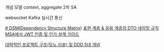 개념 모델
context, aggregate
2차 SA

websocket Kafka 실시간 통신

[# DSM(Dependency Structure Matrix)](https://v0o0v.tistory.com/4)
[표현 계층 & 응용 계층의 DTO 네이밍 규칙](https://substantial-visage-888.notion.site/DTO-1ba861c68fb18092898dcc7f609da167)
[MSA에서 JWT 인증 및 인가 설계 가이드](https://substantial-visage-888.notion.site/MSA-JWT-1b9861c68fb18094addcde9ab5f8c782)

[대략적인 프로젝트 구조(모노 리포) 및 DDD 5대 개념 ](https://github.com/dannyseo9202/second-project-example)